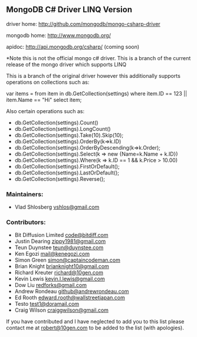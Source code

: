 ## MongoDB C# Driver LINQ Version

driver home: http://github.com/mongodb/mongo-csharp-driver

mongodb home: http://www.mongodb.org/

apidoc: http://api.mongodb.org/csharp/ (coming soon)


*Note this is not the official mongo c# driver. This is a branch of the current release of the mongo driver which supports LINQ 

This is a branch of the original driver however this additionally supports operations on collections such as:

var items = from item in db.GetCollection(settings)
            where item.ID == 123 || item.Name == "Hi"
            select item;

Also certain operations such as:

* db.GetCollection(settings).Count()
* db.GetCollection(settings).LongCount()
* db.GetCollection(settings).Take(10).Skip(10);
* db.GetCollection(settings).OrderBy(k=>k.ID)
* db.GetCollection(settings).OrderByDescending(k=>k.Order);
* db.GetCollection(settings).Select(k => new {Name=k.Name + k.ID})
* db.GetCollection(settings).Where(k => k.ID == 1 && k.Price > 10.00)
* db.GetCollection(settings).FirstOrDefault();
* db.GetCollection(settings).LastOrDefault();
* db.GetCollection(settings).Reverse();





### Maintainers:
* Vlad Shlosberg            vshlos@gmail.com

### Contributors:
* Bit Diffusion Limited     code@bitdiff.com
* Justin Dearing            zippy1981@gmail.com
* Teun Duynstee             teun@duynstee.com
* Ken Egozi                 mail@kenegozi.com
* Simon Green               simon@captaincodeman.com
* Brian Knight              brianknight10@gmail.com  
* Richard Kreuter           richard@10gen.com
* Kevin Lewis               kevin.l.lewis@gmail.com
* Dow Liu                   redforks@gmail.com
* Andrew Rondeau            github@andrewrondeau.com
* Ed Rooth                  edward.rooth@wallstreetjapan.com
* Testo                     test1@doramail.com   
* Craig Wilson              craiggwilson@gmail.com

If you have contributed and I have neglected to add you to this list please contact me at robert@10gen.com to be added to the list (with apologies).
